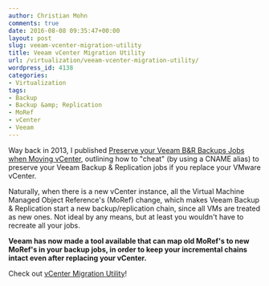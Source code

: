 ```yaml
---
author: Christian Mohn
comments: true
date: 2016-08-08 09:35:47+00:00
layout: post
slug: veeam-vcenter-migration-utility
title: Veeam vCenter Migration Utility
url: /virtualization/veeam-vcenter-migration-utility/
wordpress_id: 4138
categories:
- Virtualization
tags:
- Backup
- Backup &amp; Replication
- MoRef
- vCenter
- Veeam
---
```


Way back in 2013, I published [Preserve your Veeam B&R Backups Jobs when Moving vCenter](http://vninja.net/virtualization/preserve-veeam-br-backups-jobs-moving-vcenter/), outlining how to "cheat" (by using a CNAME alias) to preserve your Veeam Backup & Replication jobs if you replace your VMware vCenter.

Naturally, when there is a new vCenter instance, all the Virtual Machine Managed Object Reference's (MoRef) change, which makes Veeam Backup & Replication start a new backup/replication chain, since all VMs are treated as new ones. Not ideal by any means, but at least you wouldn't have to recreate all your jobs.

<!--more-->


**Veeam has now made a tool available that can map old MoRef's to new MoRef's in your backup jobs, in order to keep your incremental chains intact even after replacing your vCenter.**

Check out [vCenter Migration Utility](https://www.veeam.com/kb2136)!
